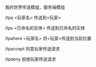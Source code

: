 我的世界传送模组，服务端模组

/tpa <玩家名>           传送到<玩家>


/tps <已命名的实体>     传送到已命名的实体


/tpahere <玩家名>       将<玩家>传送到当前位置


/tpaccept              同意玩家传送请求


/tpdeny                拒绝玩家传送请求
